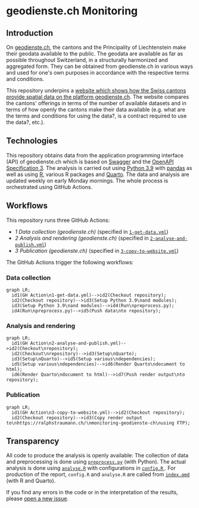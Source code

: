 # geodienste.ch Monitoring

## Introduction

On [geodienste.ch](https://geodienste.ch), the cantons and the Principality of Liechtenstein make their geodata available to the public. The geodata are available as far as possible throughout Switzerland, in a structurally harmonized and aggregated form. They can be obtained from geodienste.ch in various ways and used for one's own purposes in accordance with the respective terms and conditions.

This repository underpins a [website which shows how the Swiss cantons provide spatial data on the platform geodienste.ch](https://rastrau.github.io/geodienste-ch). The website compares the cantons' offerings in terms of the number of available datasets and in terms of how openly the cantons make their data available (e.g. what are the terms and conditions for using the data?, is a contract required to use the data?, etc.).

## Technologies

This repository obtains data from the application programming interface (API) of geodienste.ch which is based on [Swagger](https://swagger.io) and the [OpenAPI Specification 3](https://swagger.io/specification). The analysis is carried out using [Python 3.9](https://www.python.org/downloads/release/python-390) with [pandas](https://pandas.pydata.org) as well as using [R](https://www.r-project.org), various R packages and [Quarto](https://quarto.org). The data and analysis are updated weekly on early Monday mornings. The whole process is orchestrated using GitHub Actions.

## Workflows

This repository runs three GitHub Actions:
- *1 Data collection (geodienste.ch)* (specified in [`1-get-data.yml`](https://github.com/rastrau/geodienste-ch/blob/main/.github/workflows/1-get-data.yml))
- *2 Analysis and rendering (geodienste.ch)* (specified in [`2-analyse-and-publish.yml`](https://github.com/rastrau/geodienste-ch/blob/main/.github/workflows/2-analyse-and-publish.yml))
- *3 Publication (geodienste.ch)* (specified in [`3-copy-to-website.yml`](https://github.com/rastrau/geodienste-ch/blob/main/.github/workflows/3-copy-to-website.yml))

The GitHub Actions trigger the following workflows:

### Data collection
```mermaid
graph LR;
  id1(GH Action\n1-get-data.yml)-->id2(Checkout repository);
  id2(Checkout repository)-->id3(Setup Python 3.9\nand modules);
  id3(Setup Python 3.9\nand modules)-->id4(Run\npreprocess.py);
  id4(Run\npreprocess.py)-->id5(Push data\nto repository);
```

### Analysis and rendering
```mermaid
graph LR;
  id1(GH Action\n2-analyse-and-publish.yml)-->id2(Checkout\nrepository);
  id2(Checkout\nrepository)-->id3(Setup\nQuarto);
  id3(Setup\nQuarto)-->id5(Setup various\ndependencies);
  id5(Setup various\ndependencies)-->id6(Render Quarto\ndocument to html);
  id6(Render Quarto\ndocument to html)-->id7(Push render output\nto repository);
```

### Publication
```mermaid
graph LR;
  id1(GH Action\n3-copy-to-website.yml)-->id2(Checkout repository);
  id2(Checkout repository)-->id3(Copy render output to\nhttps://ralphstraumann.ch/\nmonitoring-geodienste-ch\nusing FTP);
```

## Transparency

All code to produce the analysis is openly available: The collection of data and preprocessing is done using [`preprocess.py`](https://github.com/rastrau/geodienste-ch/blob/main/preprocess.py) (with Python). The actual analysis is done using [`analyse.R`](https://github.com/rastrau/geodienste-ch/blob/main/analyse.R) with configurations in [`config.R` ](https://github.com/rastrau/geodienste-ch/blob/main/config.R). For production of the report, `config.R` and `analyse.R` are called from [`index.qmd`](https://github.com/rastrau/geodienste-ch/blob/main/index.qmd) (with R and Quarto).

If you find any errors in the code or in the interpretation of the results, please [open a new issue](https://github.com/rastrau/geodienste-ch/issues/new).
